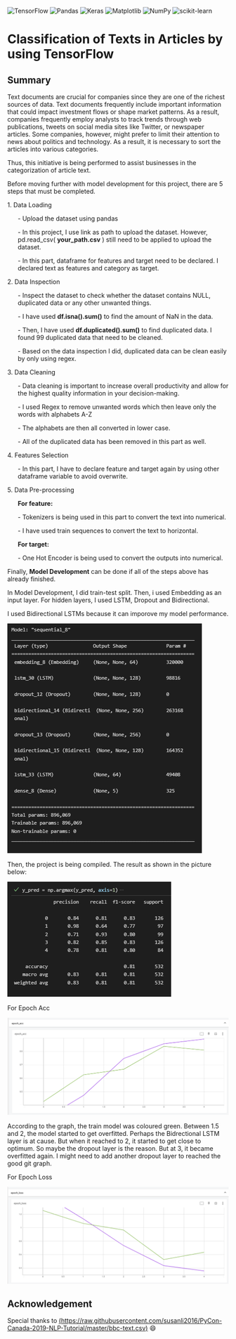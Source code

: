 ![TensorFlow](https://img.shields.io/badge/TensorFlow-%23FF6F00.svg?style=for-the-badge&logo=TensorFlow&logoColor=white)
![Pandas](https://img.shields.io/badge/pandas-%23150458.svg?style=for-the-badge&logo=pandas&logoColor=white)
![Keras](https://img.shields.io/badge/Keras-%23D00000.svg?style=for-the-badge&logo=Keras&logoColor=white)
![Matplotlib](https://img.shields.io/badge/Matplotlib-%23ffffff.svg?style=for-the-badge&logo=Matplotlib&logoColor=black)
![NumPy](https://img.shields.io/badge/numpy-%23013243.svg?style=for-the-badge&logo=numpy&logoColor=white)
![scikit-learn](https://img.shields.io/badge/scikit--learn-%23F7931E.svg?style=for-the-badge&logo=scikit-learn&logoColor=white)

# Classification of Texts in Articles by using TensorFlow
 
 ## Summary
<p>Text documents are crucial for companies since they are one of the richest sources of data. Text documents frequently include important information that could impact investment flows or shape market patterns. As a result, companies frequently employ analysts to track trends through web publications, tweets on social media sites like Twitter, or newspaper articles. Some companies, however, might prefer to limit their attention to news about politics and technology. As a result, it is necessary to sort the articles into various categories.</p>
<p>Thus, this initiative is being performed to assist businesses in the categorization of article text.</p>

<p>Before moving further with model development for this project, there are 5 steps that must be completed.</p>
<p>1. Data Loading</p>
  <ol>- Upload the dataset using pandas</ol>
  <ol>- In this project, I use link as path to upload the dataset. However, pd.read_csv( <strong>your_path.csv</strong> ) still need to be applied to upload the dataset.</ol>
  <ol>- In this part, dataframe for features and target need to be declared. I declared text as features and category as target.</ol>
  
  
<p>2. Data Inspection</p>
   <ol>- Inspect the dataset to check whether the dataset contains NULL, duplicated data or any other unwanted things.</ol>
   <ol>- I have used <strong>df.isna().sum()</strong> to find the amount of NaN in the data. </ol>
   <ol>- Then, I have used <strong>df.duplicated().sum()</strong> to find duplicated data. I found 99 duplicated data that need to be cleaned.</ol>
   <ol>- Based on the data inspection I did, duplicated data can be clean easily by only using regex. </ol>

<p>3. Data Cleaning</p>
   <ol>- Data cleaning is important to increase overall productivity and allow for the highest quality information in your decision-making.</ol>
   <ol>- I used Regex to remove unwanted words which then leave only the words with alphabets A-Z</ol>
   <ol>- The alphabets are then all converted in lower case.</ol>
   <ol>- All of the duplicated data has been removed in this part as well.</ol>

<p>4. Features Selection</p>
   <ol>- In this part, I have to declare feature and target again by using other dataframe variable to avoid overwrite.</ol>
          
<p>5. Data Pre-processing</p>
   <ol> <strong>For feature:</strong></ol>
   <ol>- Tokenizers is being used in this part to convert the text into numerical.</ol>
   <ol>- I have used train sequences to convert the text to horizontal.</ol>
   <ol> <strong>For target:</strong></ol>
   <ol>- One Hot Encoder is being used to convert the outputs into numerical. </ol>
   
 <p>Finally, <strong>Model Development</strong> can be done if all of the steps above has already finished.</p>
 <p> In Model Development, I did train-test split. Then, i used Embedding as an input layer. For hidden layers, I used LSTM, Dropout and Bidirectional.</p>
 <p>I used Bidirectional LSTMs because it can imporove my model performance.</p>
  <img src="https://github.com/Izzahani/Article_Classification/blob/main/model.png" alt="descriptive text">
 
 <p> Then, the project is being compiled. The result as shown in the picture below:</p>
 <img src="https://github.com/Izzahani/Article_Classification/blob/main/prediction.png" alt="descriptive text">
 <pThe f1-score for accuracy based on the image is 81%. However, eliminating stop words can increase accuracy. Additionally, adding another dense layer might increase accuracy as well. </p>
 
 <p>For Epoch Acc</p>
 <img src="https://github.com/Izzahani/Article_Classification/blob/main/epoch_acc.png" alt="epoch acc">
 <p>According to the graph, the train model was coloured green. Between 1.5 and 2, the model started to get overfitted. Perhaps the Bidrectional LSTM layer is at cause. But when it reached to 2, it started to get close to optimum. So maybe the dropout layer is the reason. But at 3, it became overfitted again. I might need to add another dropout layer to reached the good git graph.</p>

 <p>For Epoch Loss</p>
 <img src="https://github.com/Izzahani/Article_Classification/blob/main/epoch_loss.png" alt="epoch loss">
 
## Acknowledgement
Special thanks to [(https://raw.githubusercontent.com/susanli2016/PyCon-Canada-2019-NLP-Tutorial/master/bbc-text.csv)](https://raw.githubusercontent.com/susanli2016/PyCon-Canada-2019-NLP-Tutorial/master/bbc-text.csv) :smile:

